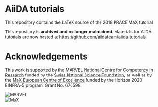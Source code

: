 # AiiDA tutorials

This repository contains the LaTeX source of the 2018 PRACE MaX tutorial

This repository is **archived and no longer maintained**. 
Materials for AiiDA tutorials are now hosted at https://github.com/aiidateam/aiida-tutorials

# Acknowledgements

This work is supported by the [MARVEL National Centre for Competency in Research](<http://nccr-marvel.ch>)
funded by the [Swiss National Science Foundation](<http://www.snf.ch/en>), as well as by the [MaX 
European Centre of Excellence](<http://www.max-centre.eu/>) funded by the Horizon 2020 EINFRA-5 program,
Grant No. 676598.

![MARVEL](miscellaneous/logos/MARVEL.png)                                                                
![MaX](miscellaneous/logos/MaX.png)
